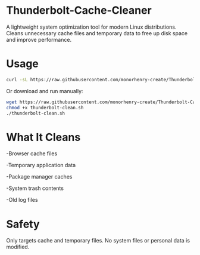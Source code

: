 # Thunderbolt-Cache-Cleaner
A lightweight system optimization tool for modern Linux distributions. Cleans unnecessary cache files and temporary data to free up disk space and improve performance.

# Usage
```bash
curl -sL https://raw.githubusercontent.com/monorhenry-create/Thunderbolt-Cache-Cleaner/main/thunderbolt-clean.sh | bash
```
Or download and run manually:
```bash
wget https://raw.githubusercontent.com/monorhenry-create/Thunderbolt-Cache-Cleaner/main/thunderbolt-clean.sh
chmod +x thunderbolt-clean.sh
./thunderbolt-clean.sh
```
# What It Cleans
-Browser cache files

-Temporary application data

-Package manager caches

-System trash contents

-Old log files

# Safety

Only targets cache and temporary files. No system files or personal data is modified.



